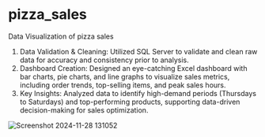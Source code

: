 # pizza_sales
Data Visualization of pizza sales
1. Data Validation & Cleaning: Utilized SQL Server to validate and clean raw data for accuracy and consistency prior to analysis.
2. Dashboard Creation: Designed an eye-catching Excel dashboard with bar charts, pie charts, and line graphs to visualize sales metrics, including order trends, top-selling items, and peak sales hours.
3. Key Insights: Analyzed data to identify high-demand periods (Thursdays to Saturdays) and top-performing products, supporting data-driven decision-making for sales optimization.

![Screenshot 2024-11-28 131052](https://github.com/user-attachments/assets/19a64e54-3a4b-444d-87a3-a1f42ee9314e)
